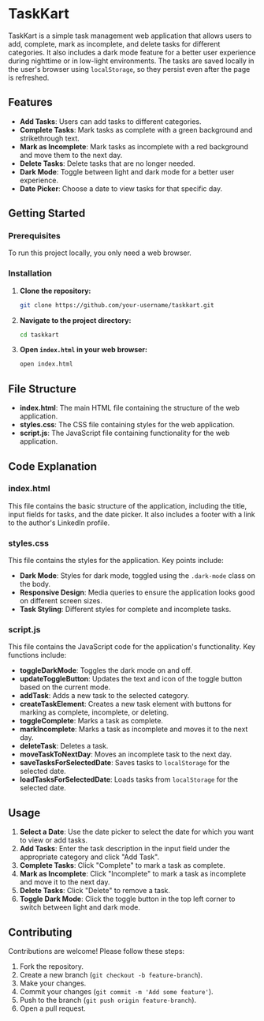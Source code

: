 # TaskKart

TaskKart is a simple task management web application that allows users to add, complete, mark as incomplete, and delete tasks for different categories. It also includes a dark mode feature for a better user experience during nighttime or in low-light environments. The tasks are saved locally in the user's browser using `localStorage`, so they persist even after the page is refreshed.

## Features

- **Add Tasks**: Users can add tasks to  different categories.
- **Complete Tasks**: Mark tasks as complete with a green background and strikethrough text.
- **Mark as Incomplete**: Mark tasks as incomplete with a red background and move them to the next day.
- **Delete Tasks**: Delete tasks that are no longer needed.
- **Dark Mode**: Toggle between light and dark mode for a better user experience.
- **Date Picker**: Choose a date to view tasks for that specific day.

## Getting Started

### Prerequisites

To run this project locally, you only need a web browser.

### Installation

1. **Clone the repository:**

    ```bash
    git clone https://github.com/your-username/taskkart.git
    ```

2. **Navigate to the project directory:**

    ```bash
    cd taskkart
    ```

3. **Open `index.html` in your web browser:**

    ```bash
    open index.html
    ```

## File Structure

- **index.html**: The main HTML file containing the structure of the web application.
- **styles.css**: The CSS file containing styles for the web application.
- **script.js**: The JavaScript file containing functionality for the web application.

## Code Explanation

### index.html

This file contains the basic structure of the application, including the title, input fields for tasks, and the date picker. It also includes a footer with a link to the author's LinkedIn profile.

### styles.css

This file contains the styles for the application. Key points include:

- **Dark Mode**: Styles for dark mode, toggled using the `.dark-mode` class on the body.
- **Responsive Design**: Media queries to ensure the application looks good on different screen sizes.
- **Task Styling**: Different styles for complete and incomplete tasks.

### script.js

This file contains the JavaScript code for the application's functionality. Key functions include:

- **toggleDarkMode**: Toggles the dark mode on and off.
- **updateToggleButton**: Updates the text and icon of the toggle button based on the current mode.
- **addTask**: Adds a new task to the selected category.
- **createTaskElement**: Creates a new task element with buttons for marking as complete, incomplete, or deleting.
- **toggleComplete**: Marks a task as complete.
- **markIncomplete**: Marks a task as incomplete and moves it to the next day.
- **deleteTask**: Deletes a task.
- **moveTaskToNextDay**: Moves an incomplete task to the next day.
- **saveTasksForSelectedDate**: Saves tasks to `localStorage` for the selected date.
- **loadTasksForSelectedDate**: Loads tasks from `localStorage` for the selected date.

## Usage

1. **Select a Date**: Use the date picker to select the date for which you want to view or add tasks.
2. **Add Tasks**: Enter the task description in the input field under the appropriate category and click "Add Task".
3. **Complete Tasks**: Click "Complete" to mark a task as complete.
4. **Mark as Incomplete**: Click "Incomplete" to mark a task as incomplete and move it to the next day.
5. **Delete Tasks**: Click "Delete" to remove a task.
6. **Toggle Dark Mode**: Click the toggle button in the top left corner to switch between light and dark mode.

## Contributing

Contributions are welcome! Please follow these steps:

1. Fork the repository.
2. Create a new branch (`git checkout -b feature-branch`).
3. Make your changes.
4. Commit your changes (`git commit -m 'Add some feature'`).
5. Push to the branch (`git push origin feature-branch`).
6. Open a pull request.


